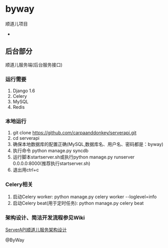 # byway
顺道儿项目

-
## 后台部分
顺道儿服务端(后台服务接口)

### 运行需要  
1. Django 1.6
2. Celery
3. MySQL
4. Redis

### 本地运行
1. git clone https://github.com/carpaanddonkey/serverapi.git
2. cd serverapi
3. 确保本地数据库的配置正确(MySQL,数据库名、用户名、密码都是：byway)
4. 执行命令 python manage.py syncdb
5. 运行脚本startserver.sh或执行python manage.py runserver 0.0.0.0:8000(推荐执行startserver.sh)
6. 退出用ctrl+c

### Celery相关
1. 启动Celery worker: python manage.py celery worker --loglevel=info
2. 启动Celery beat(用于定时任务): python manage.py celery beat

### 架构设计、简洁开发流程参见Wiki  
[ServerAPI顺道儿服务架构设计](https://github.com/carpaanddonkey/serverapi/wiki/ServerAPI顺道儿服务架构设计)

@ByWay 
